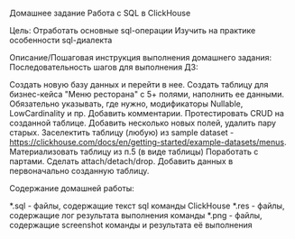 Домашнее задание
Работа с SQL в ClickHouse

Цель:
Отработать основные sql-операции
Изучить на практике особенности sql-диалекта

Описание/Пошаговая инструкция выполнения домашнего задания:
Последовательность шагов для выполнения ДЗ:

Создать новую базу данных и перейти в нее.
Создать таблицу для бизнес-кейса "Меню ресторана" с 5+ полями, наполнить ее данными. Обязательно указывать, где нужно, модификаторы Nullable, LowCardinality и пр. Добавить комментарии.
Протестировать CRUD на созданной таблице.
Добавить несколько новых полей, удалить пару старых.
Заселектить таблицу (любую) из sample dataset - https://clickhouse.com/docs/en/getting-started/example-datasets/menus.
Материализовать таблицу из п.5 (в виде таблицы)
Поработать с партами. Сделать attach/detach/drop. Добавить данных в первоначально созданную таблицу.


Содержание домашней работы:

*.sql  - файлы, содержащие текст sql команды ClickHouse *.res  - файлы, содержащие лог результата выполнения команды
*.png  - файлы, содержащие screenshot команды и результата её выполнения